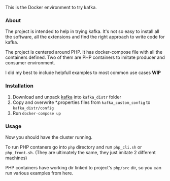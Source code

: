 This is the Docker environment to try kafka.

### About

The project is intended to help in trying kafka. It's not so easy to install all the software, all the extensions and find the right approach to write code for kafka.

The project is centered around PHP. It has docker-compose file with all the containers defined. Two of them are PHP containers to imitate producer and consumer environment.

I did my best to include helpfull examples to most common use cases **WIP**

### Installation

1. Download and unpack [kafka](https://kafka.apache.org/downloads) into `kafka_distr` folder
1. Copy and overwrite *.properties files from `kafka_custom_config` to `kafka_distr/config`
1. Run `docker-compose up`

### Usage

Now you should have the cluster running.

To run PHP contaners go into `php` directory and run `php_cli.sh` or `php_front.sh`. (They are ultimately the same, they just imitate 2 different machines)

PHP containers have working dir linked to project's `php/src` dir, so you can run various examples from here.
